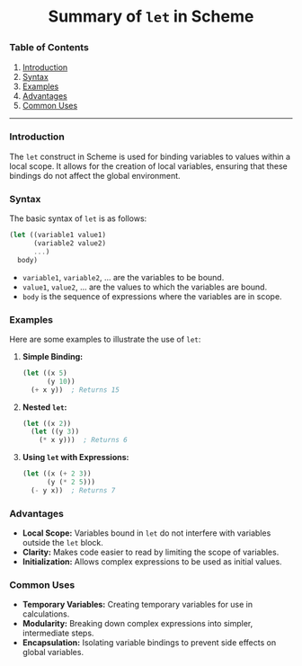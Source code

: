# <p align="center"> Summary of `let` in Scheme </p>

### Table of Contents
1. [Introduction](#introduction)
2. [Syntax](#syntax)
3. [Examples](#examples)
4. [Advantages](#advantages)
5. [Common Uses](#common-uses)

---

### Introduction
The `let` construct in Scheme is used for binding variables to values within a local scope. It allows for the creation of local variables, ensuring that these bindings do not affect the global environment.

### Syntax
The basic syntax of `let` is as follows:

```scheme
(let ((variable1 value1)
      (variable2 value2)
      ...)
  body)
```
- `variable1`, `variable2`, ... are the variables to be bound.
- `value1`, `value2`, ... are the values to which the variables are bound.
- `body` is the sequence of expressions where the variables are in scope.

### Examples
Here are some examples to illustrate the use of `let`:

1. **Simple Binding:**
   ```scheme
   (let ((x 5)
         (y 10))
     (+ x y))  ; Returns 15
   ```

2. **Nested `let`:**
   ```scheme
   (let ((x 2))
     (let ((y 3))
       (* x y)))  ; Returns 6
   ```

3. **Using `let` with Expressions:**
   ```scheme
   (let ((x (+ 2 3))
         (y (* 2 5)))
     (- y x))  ; Returns 7
   ```

### Advantages
- **Local Scope:** Variables bound in `let` do not interfere with variables outside the `let` block.
- **Clarity:** Makes code easier to read by limiting the scope of variables.
- **Initialization:** Allows complex expressions to be used as initial values.

### Common Uses
- **Temporary Variables:** Creating temporary variables for use in calculations.
- **Modularity:** Breaking down complex expressions into simpler, intermediate steps.
- **Encapsulation:** Isolating variable bindings to prevent side effects on global variables.

